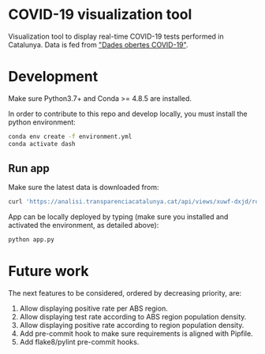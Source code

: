 # COVID-19 visualization tool

Visualization tool to display real-time COVID-19 tests performed in Catalunya. Data is fed from ["Dades obertes COVID-19"](http://governobert.gencat.cat/ca/dades_obertes/dades-obertes-covid-19).

# Development

Make sure Python3.7+ and Conda >= 4.8.5 are installed.

In order to contribute to this repo and develop locally, you must install the python environment:

```bash
conda env create -f environment.yml
conda activate dash
```

## Run app

Make sure the latest data is downloaded from:

```bash
curl 'https://analisi.transparenciacatalunya.cat/api/views/xuwf-dxjd/rows.csv' -o rows.cs
```

App can be locally deployed by typing (make sure you installed and activated the environment, as detailed above):

```bash
python app.py
```

# Future work

The next features to be considered, ordered by decreasing priority, are:

1. Allow displaying positive rate per ABS region.
1. Allow displaying test rate according to ABS region population density.
1. Allow displaying positive rate according to region population density.
1. Add pre-commit hook to make sure requirements is aligned with Pipfile.
1. Add flake8/pylint pre-commit hooks.

